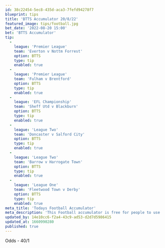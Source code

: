 ```yaml
---
id: 38c22454-5ec8-435d-aca3-7fefd94278f7
blueprint: tips
title: 'BTTS Accumulator 20/8/22'
featured_image: tips/football.jpg
bet_date: '2022-08-20 15:00'
bet: 'BTTS Accumulator'
tip:
  -
    league: 'Premier League'
    team: 'Everton v Nottm Forrest'
    option: BTTS
    type: tip
    enabled: true
  -
    league: 'Premier League'
    team: 'Fulham v Brentford'
    option: BTTS
    type: tip
    enabled: true
  -
    league: 'EFL Championship'
    team: 'Sheff Utd v Blackburn'
    option: BTTS
    type: tip
    enabled: true
  -
    league: 'League Two'
    team: 'Doncaster v Salford City'
    option: BTTS
    type: tip
    enabled: true
  -
    league: 'League Two'
    team: 'Barrow v Harrogate Town'
    option: BTTS
    type: tip
    enabled: true
  -
    league: 'League One'
    team: 'Fleetwood Town v Derby'
    option: BTTS
    type: tip
    enabled: true
meta_title: 'Todays Football Accumulator'
meta_description: 'This Football accumulator is free for people to use who are looking for Football tips. UK football tips daily. Lets beat the bookies. Winning Bets'
updated_by: 14e10cc6-f2a4-43c9-ad53-d2d7d5986415
updated_at: 1660990280
published: true
---
```

Odds - 40/1